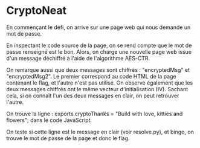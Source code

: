 # CryptoNeat

En commençant le défi, on arrive sur une page web qui nous demande un mot de passe.

En inspectant le code source de la page, on se rend compte que le mot de passe renseigné est le bon. Alors, on charge une nouvelle page web issue d'un message déchiffré à l'aide de l'algorithme AES-CTR.

On remarque aussi que deux messages sont chiffrés : "encryptedMsg" et "encryptedMsg2". Le premier correspond au code HTML de la page contenant le flag, et l'autre n'est pas utilisé. On observe également que les deux messages chiffrés ont le même vecteur d'initialisation (IV). Sachant cela, si on connaît l'un des deux messages en clair, on peut retrouver l'autre.

On trouve la ligne : exports.cryptoThanks = "Build with love, kitties and flowers"; dans le code JavaScript.

On teste si cette ligne est le message en clair (voir resolve.py), et bingo, on trouve le mot de passe de la page et donc le flag.


















